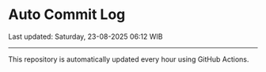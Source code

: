# Auto Commit Log

Last updated: Saturday, 23-08-2025 06:12 WIB

---

This repository is automatically updated every hour using GitHub Actions.
